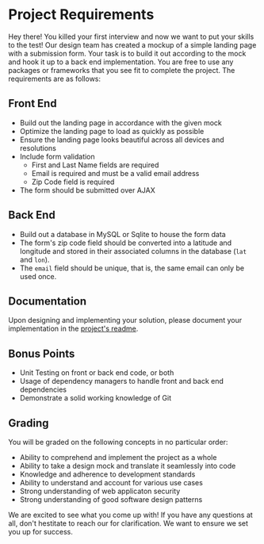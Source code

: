 # Project Requirements

Hey there! You killed your first interview and now we want to put your skills to the test! Our design team has created a mockup of a simple landing page with a submission form. Your task is to build it out according to the mock and hook it up to a back end implementation. You are free to use any packages or frameworks that you see fit to complete the project. The requirements are as follows:

## Front End

- Build out the landing page in accordance with the given mock
- Optimize the landing page to load as quickly as possible
- Ensure the landing page looks beautiful across all devices and resolutions
- Include form validation
    + First and Last Name fields are required
    + Email is required and must be a valid email address
    + Zip Code field is required
- The form should be submitted over AJAX

## Back End

- Build out a database in MySQL or Sqlite to house the form data
- The form's zip code field should be converted into a latitude and longitude and stored in their associated columns in the database (`lat` and `lon`).
- The `email` field should be unique, that is, the same email can only be used once.

## Documentation

Upon designing and implementing your solution, please document your implementation in the [project's readme](./readme.md). 

## Bonus Points

- Unit Testing on front or back end code, or both
- Usage of dependency managers to handle front and back end dependencies
- Demonstrate a solid working knowledge of Git

## Grading

You will be graded on the following concepts in no particular order:

- Ability to comprehend and implement the project as a whole
- Ability to take a design mock and translate it seamlessly into code
- Knowledge and adherence to development standards
- Ability to understand and account for various use cases
- Strong understanding of web applicaton security
- Strong understanding of good software design patterns

We are excited to see what you come up with! If you have any questions at all, don't hestitate to reach our for clarification. We want to ensure we set you up for success.
